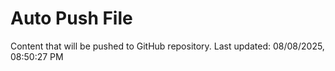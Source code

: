 # Auto Push File

Content that will be pushed to GitHub repository.
Last updated: 08/08/2025, 08:50:27 PM